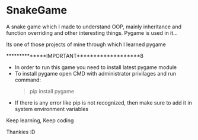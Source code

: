 # SnakeGame
A snake game which I made to understand OOP, mainly inheritance and  function overriding and other interesting things. Pygame is used in it...

Its one of those projects of mine through which I learned pygame

**************IMPORTANT*******************8
- In order to run this game you need to install latest pygame module
- To install pygame open CMD with administrator privilages and run command:
  >pip install pygame
- If there is any error like pip is not recognized, then make sure to add it in system environment variables

Keep learning, Keep coding

Thankies :D
